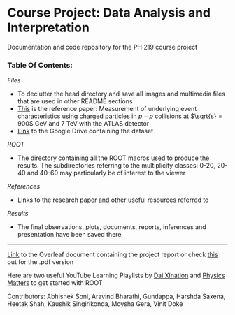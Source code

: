 # Course Project: Data Analysis and Interpretation
Documentation and code repository for the PH 219 course project

### Table Of Contents:

*Files*
 - To declutter the head directory and save all images and multimedia files that are used in other README sections
 - [This](/Files/PhysRevD.83.112001.pdf) is the reference paper: Measurement of underlying event characteristics using charged particles
in $p-p$ collisions at $\sqrt{s} = 900$ GeV and $7$ TeV with the ATLAS detector
 - [Link](https://drive.google.com/file/d/1kkmyTks_-kv2-sru9J47ngJhq7mZJnFo/view?usp=sharing) to the Google Drive containing the dataset
 
*ROOT*
 - The directory containing all the ROOT macros used to produce the results. The subdirectories referring to the multiplicity classes: 0-20, 20-40 and 40-60 may particularly be of interest to the viewer
 
*References*
 - Links to the research paper and other useful resources referred to
 
*Results*
 - The final observations, plots, documents, reports, inferences and presentation have been saved there

- - - -

[Link](https://www.overleaf.com/read/ddzrctdqnnfb) to the Overleaf document containing the project report or check [this](/Files/PH219_Data_Analysis_Project.pdf) out for the .pdf version

Here are two useful YouTube Learning Playlists by [Dai Xination](https://www.youtube.com/playlist?list=PLJZI0Nq8pgrScd_mR_ruxXD7N8dxFZtXv) and [Physics Matters](https://www.youtube.com/playlist?list=PLLybgCU6QCGWLdDO4ZDaB0kLrO3maeYAe) to get started with ROOT

Contributors: Abhishek Soni, Aravind Bharathi, Gundappa, Harshda Saxena, Heetak Shah, Kaushik Singirikonda, Moysha Gera, Vinit Doke
